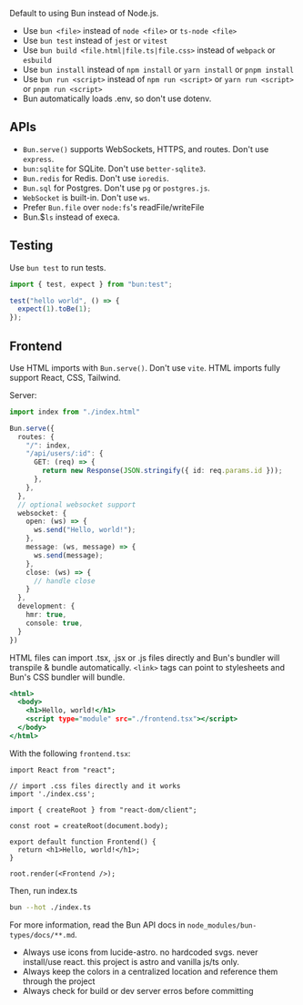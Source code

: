 Default to using Bun instead of Node.js.

-   Use `bun <file>` instead of `node <file>` or `ts-node <file>`
-   Use `bun test` instead of `jest` or `vitest`
-   Use `bun build <file.html|file.ts|file.css>` instead of `webpack` or `esbuild`
-   Use `bun install` instead of `npm install` or `yarn install` or `pnpm install`
-   Use `bun run <script>` instead of `npm run <script>` or `yarn run <script>` or `pnpm run <script>`
-   Bun automatically loads .env, so don't use dotenv.

## APIs

-   `Bun.serve()` supports WebSockets, HTTPS, and routes. Don't use `express`.
-   `bun:sqlite` for SQLite. Don't use `better-sqlite3`.
-   `Bun.redis` for Redis. Don't use `ioredis`.
-   `Bun.sql` for Postgres. Don't use `pg` or `postgres.js`.
-   `WebSocket` is built-in. Don't use `ws`.
-   Prefer `Bun.file` over `node:fs`'s readFile/writeFile
-   Bun.$`ls` instead of execa.

## Testing

Use `bun test` to run tests.

```ts#index.test.ts
import { test, expect } from "bun:test";

test("hello world", () => {
  expect(1).toBe(1);
});
```

## Frontend

Use HTML imports with `Bun.serve()`. Don't use `vite`. HTML imports fully support React, CSS, Tailwind.

Server:

```ts#index.ts
import index from "./index.html"

Bun.serve({
  routes: {
    "/": index,
    "/api/users/:id": {
      GET: (req) => {
        return new Response(JSON.stringify({ id: req.params.id }));
      },
    },
  },
  // optional websocket support
  websocket: {
    open: (ws) => {
      ws.send("Hello, world!");
    },
    message: (ws, message) => {
      ws.send(message);
    },
    close: (ws) => {
      // handle close
    }
  },
  development: {
    hmr: true,
    console: true,
  }
})
```

HTML files can import .tsx, .jsx or .js files directly and Bun's bundler will transpile & bundle automatically. `<link>` tags can point to stylesheets and Bun's CSS bundler will bundle.

```html#index.html
<html>
  <body>
    <h1>Hello, world!</h1>
    <script type="module" src="./frontend.tsx"></script>
  </body>
</html>
```

With the following `frontend.tsx`:

```tsx#frontend.tsx
import React from "react";

// import .css files directly and it works
import './index.css';

import { createRoot } from "react-dom/client";

const root = createRoot(document.body);

export default function Frontend() {
  return <h1>Hello, world!</h1>;
}

root.render(<Frontend />);
```

Then, run index.ts

```sh
bun --hot ./index.ts
```

For more information, read the Bun API docs in `node_modules/bun-types/docs/**.md`.

-   Always use icons from lucide-astro. no hardcoded svgs. never install/use react. this project is astro and vanilla js/ts only.
-   Always keep the colors in a centralized location and reference them through the project
-   Always check for build or dev server erros before committing
